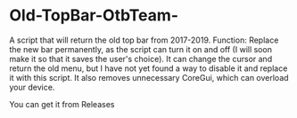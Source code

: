 # Old-TopBar-OtbTeam-
A script that will return the old top bar from 2017-2019. Function: Replace the new bar permanently, as the script can turn it on and off (I will soon make it so that it saves the user's choice). It can change the cursor and return the old menu, but I have not yet found a way to disable it and replace it with this script. It also removes unnecessary CoreGui, which can overload your device.

 You can get it from Releases
